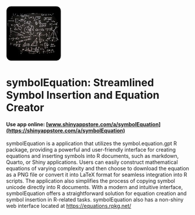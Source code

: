 ![](8f06fdee-5010-4249-a026-81acfaa0a71e.jpg)

# symbolEquation: Streamlined Symbol Insertion and Equation Creator

#### Use app online: __[www.shinyappstore.com/a/symbolEquation](https://shinyappstore.com/a/symbolEquation)__

symbolEquation is a application that utilizes the symbol.equation.gpt R package, providing a powerful and user-friendly interface for creating equations and inserting symbols into R documents, such as markdown, Quarto, or Shiny applications. Users can easily construct mathematical equations of varying complexity and then choose to download the equation as a PNG file or convert it into LaTeX format for seamless integration into R scripts. The application also simplifies the process of copying symbol unicode directly into R documents. With a modern and intuitive interface, symbolEquation offers a straightforward solution for equation creation and symbol insertion in R-related tasks. symbolEquation also has a non-shiny web interface located at https://equations.rpkg.net/
